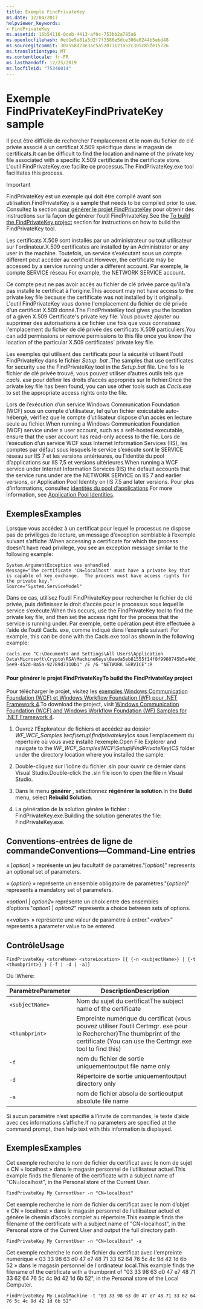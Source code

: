 ```yaml
---
title: Exemple FindPrivateKey
ms.date: 12/04/2017
helpviewer_keywords:
- FindPrivateKey
ms.assetid: 16b54116-0ceb-4413-af0c-753bb2a785a6
ms.openlocfilehash: 0ed1e5e81a5d2f7f3586e5dce306e8244b5ebd48
ms.sourcegitcommit: 30a558d23e3ac5a52071121a52c305c85fe15726
ms.translationtype: MT
ms.contentlocale: fr-FR
ms.lasthandoff: 12/25/2019
ms.locfileid: "75346014"
---
```

# <a name="findprivatekey-sample"></a><span data-ttu-id="cb8b8-102">Exemple FindPrivateKey</span><span class="sxs-lookup"><span data-stu-id="cb8b8-102">FindPrivateKey sample</span></span>

<span data-ttu-id="cb8b8-103">Il peut être difficile de rechercher l'emplacement et le nom du fichier de clé privée associé à un certificat X.509 spécifique dans le magasin de certificats.</span><span class="sxs-lookup"><span data-stu-id="cb8b8-103">It can be difficult to find the location and name of the private key file associated with a specific X.509 certificate in the certificate store.</span></span> <span data-ttu-id="cb8b8-104">L'outil FindPrivateKey.exe facilite ce processus.</span><span class="sxs-lookup"><span data-stu-id="cb8b8-104">The FindPrivateKey.exe tool facilitates this process.</span></span>

> [!IMPORTANT]
> <span data-ttu-id="cb8b8-105">FindPrivateKey est un exemple qui doit être compilé avant son utilisation.</span><span class="sxs-lookup"><span data-stu-id="cb8b8-105">FindPrivateKey is a sample that needs to be compiled prior to use.</span></span> <span data-ttu-id="cb8b8-106">Consultez la section [pour générer le projet FindPrivateKey](#to-build-the-findprivatekey-project) pour obtenir des instructions sur la façon de générer l’outil FindPrivateKey.</span><span class="sxs-lookup"><span data-stu-id="cb8b8-106">See the [To build the FindPrivateKey project](#to-build-the-findprivatekey-project) section for instructions on how to build the FindPrivateKey tool.</span></span>

<span data-ttu-id="cb8b8-107">Les certificats X.509 sont installés par un administrateur ou tout utilisateur sur l'ordinateur.</span><span class="sxs-lookup"><span data-stu-id="cb8b8-107">X.509 certificates are installed by an Administrator or any user in the machine.</span></span> <span data-ttu-id="cb8b8-108">Toutefois, un service s’exécutant sous un compte différent peut accéder au certificat.</span><span class="sxs-lookup"><span data-stu-id="cb8b8-108">However, the certificate may be accessed by a service running under a different account.</span></span> <span data-ttu-id="cb8b8-109">Par exemple, le compte SERVICE réseau.</span><span class="sxs-lookup"><span data-stu-id="cb8b8-109">For example, the NETWORK SERVICE account.</span></span>

<span data-ttu-id="cb8b8-110">Ce compte peut ne pas avoir accès au fichier de clé privée parce qu'il n'a pas installé le certificat à l'origine.</span><span class="sxs-lookup"><span data-stu-id="cb8b8-110">This account may not have access to the private key file because the certificate was not installed by it originally.</span></span> <span data-ttu-id="cb8b8-111">L'outil FindPrivateKey vous donne l'emplacement du fichier de clé privée d'un certificat X.509 donné.</span><span class="sxs-lookup"><span data-stu-id="cb8b8-111">The FindPrivateKey tool gives you the location of a given X.509 Certificate's private key file.</span></span> <span data-ttu-id="cb8b8-112">Vous pouvez ajouter ou supprimer des autorisations à ce fichier une fois que vous connaissez l'emplacement du fichier de clé privée des certificats X.509 particuliers.</span><span class="sxs-lookup"><span data-stu-id="cb8b8-112">You can add permissions or remove permissions to this file once you know the location of the particular X.509 certificates' private key file.</span></span>

<span data-ttu-id="cb8b8-113">Les exemples qui utilisent des certificats pour la sécurité utilisent l’outil FindPrivateKey dans le fichier *Setup. bat* .</span><span class="sxs-lookup"><span data-stu-id="cb8b8-113">The samples that use certificates for security use the FindPrivateKey tool in the *Setup.bat* file.</span></span> <span data-ttu-id="cb8b8-114">Une fois le fichier de clé privée trouvé, vous pouvez utiliser d’autres outils tels que *cacls. exe* pour définir les droits d’accès appropriés sur le fichier.</span><span class="sxs-lookup"><span data-stu-id="cb8b8-114">Once the private key file has been found, you can use other tools such as *Cacls.exe* to set the appropriate access rights onto the file.</span></span>

<span data-ttu-id="cb8b8-115">Lors de l’exécution d’un service Windows Communication Foundation (WCF) sous un compte d’utilisateur, tel qu’un fichier exécutable auto-hébergé, vérifiez que le compte d’utilisateur dispose d’un accès en lecture seule au fichier.</span><span class="sxs-lookup"><span data-stu-id="cb8b8-115">When running a Windows Communication Foundation (WCF) service under a user account, such as a self-hosted executable, ensure that the user account has read-only access to the file.</span></span> <span data-ttu-id="cb8b8-116">Lors de l’exécution d’un service WCF sous Internet Information Services (IIS), les comptes par défaut sous lesquels le service s’exécute sont le SERVICE réseau sur IIS 7 et les versions antérieures, ou l’identité du pool d’applications sur IIS 7,5 et versions ultérieures.</span><span class="sxs-lookup"><span data-stu-id="cb8b8-116">When running a WCF service under Internet Information Services (IIS) the default accounts that the service runs under are the NETWORK SERVICE on IIS 7 and earlier versions, or Application Pool Identity on IIS 7.5 and later versions.</span></span> <span data-ttu-id="cb8b8-117">Pour plus d’informations, consultez [identités du pool d’applications](/iis/manage/configuring-security/application-pool-identities).</span><span class="sxs-lookup"><span data-stu-id="cb8b8-117">For more information, see [Application Pool Identities](/iis/manage/configuring-security/application-pool-identities).</span></span>

## <a name="examples"></a><span data-ttu-id="cb8b8-118">Exemples</span><span class="sxs-lookup"><span data-stu-id="cb8b8-118">Examples</span></span>

<span data-ttu-id="cb8b8-119">Lorsque vous accédez à un certificat pour lequel le processus ne dispose pas de privilèges de lecture, un message d’exception semblable à l’exemple suivant s’affiche :</span><span class="sxs-lookup"><span data-stu-id="cb8b8-119">When accessing a certificate for which the process doesn't have read privilege, you see an exception message similar to the following example:</span></span>

```output
System.ArgumentException was unhandled
Message="The certificate 'CN=localhost' must have a private key that is capable of key exchange.  The process must have access rights for the private key."
Source="System.ServiceModel"
```

<span data-ttu-id="cb8b8-120">Dans ce cas, utilisez l’outil FindPrivateKey pour rechercher le fichier de clé privée, puis définissez le droit d’accès pour le processus sous lequel le service s’exécute.</span><span class="sxs-lookup"><span data-stu-id="cb8b8-120">When this occurs, use the FindPrivateKey tool to find the private key file, and then set the access right for the process that the service is running under.</span></span> <span data-ttu-id="cb8b8-121">Par exemple, cette opération peut être effectuée à l’aide de l’outil Cacls. exe, comme indiqué dans l’exemple suivant :</span><span class="sxs-lookup"><span data-stu-id="cb8b8-121">For example, this can be done with the Cacls.exe tool as shown in the following example:</span></span>

```console
cacls.exe "C:\Documents and Settings\All Users\Application Data\Microsoft\Crypto\RSA\MachineKeys\8aeda5eb81555f14f8f9960745b5a40d_38f7de48-5ee9-452d-8a5a-92789d7110b1" /E /G "NETWORK SERVICE":R
```

#### <a name="to-build-the-findprivatekey-project"></a><span data-ttu-id="cb8b8-122">Pour générer le projet FindPrivateKey</span><span class="sxs-lookup"><span data-stu-id="cb8b8-122">To build the FindPrivateKey project</span></span>

<span data-ttu-id="cb8b8-123">Pour télécharger le projet, visitez les [exemples Windows Communication Foundation (WCF) et Windows Workflow Foundation (WF) pour .NET Framework 4](https://www.microsoft.com/download/details.aspx?id=21459).</span><span class="sxs-lookup"><span data-stu-id="cb8b8-123">To download the project, visit [Windows Communication Foundation (WCF) and Windows Workflow Foundation (WF) Samples for .NET Framework 4](https://www.microsoft.com/download/details.aspx?id=21459).</span></span>

1. <span data-ttu-id="cb8b8-124">Ouvrez l’Explorateur de fichiers et accédez au dossier *WF_WCF_Samples \wcf\setup\findprivatekey\cs* sous l’emplacement du répertoire où vous avez installé l’exemple.</span><span class="sxs-lookup"><span data-stu-id="cb8b8-124">Open File Explorer and navigate to the *WF_WCF_Samples\WCF\Setup\FindPrivateKey\CS* folder under the directory location where you installed the sample.</span></span>

2. <span data-ttu-id="cb8b8-125">Double-cliquez sur l'icône du fichier .sln pour ouvrir ce dernier dans Visual Studio.</span><span class="sxs-lookup"><span data-stu-id="cb8b8-125">Double-click the .sln file icon to open the file in Visual Studio.</span></span>

3. <span data-ttu-id="cb8b8-126">Dans le menu **générer** , sélectionnez **régénérer la solution**.</span><span class="sxs-lookup"><span data-stu-id="cb8b8-126">In the **Build** menu, select **Rebuild Solution**.</span></span>

4. <span data-ttu-id="cb8b8-127">La génération de la solution génère le fichier : FindPrivateKey.exe.</span><span class="sxs-lookup"><span data-stu-id="cb8b8-127">Building the solution generates the file: FindPrivateKey.exe.</span></span>

## <a name="conventionscommand-line-entries"></a><span data-ttu-id="cb8b8-128">Conventions-entrées de ligne de commande</span><span class="sxs-lookup"><span data-stu-id="cb8b8-128">Conventions—Command-Line entries</span></span>

 <span data-ttu-id="cb8b8-129">« [*option*] » représente un jeu facultatif de paramètres.</span><span class="sxs-lookup"><span data-stu-id="cb8b8-129">"[*option*]" represents an optional set of parameters.</span></span>

 <span data-ttu-id="cb8b8-130">« {*option*} » représente un ensemble obligatoire de paramètres.</span><span class="sxs-lookup"><span data-stu-id="cb8b8-130">"{*option*}" represents a mandatory set of parameters.</span></span>

 <span data-ttu-id="cb8b8-131">«*option1* &#124; *option2*» représente un choix entre des ensembles d’options.</span><span class="sxs-lookup"><span data-stu-id="cb8b8-131">"*option1* &#124; *option2*" represents a choice between sets of options.</span></span>

 <span data-ttu-id="cb8b8-132">«\<*value*> » représente une valeur de paramètre à entrer.</span><span class="sxs-lookup"><span data-stu-id="cb8b8-132">"\<*value*>" represents a parameter value to be entered.</span></span>

## <a name="usage"></a><span data-ttu-id="cb8b8-133">Contrôle</span><span class="sxs-lookup"><span data-stu-id="cb8b8-133">Usage</span></span>

```console
FindPrivateKey <storeName> <storeLocation> [{ {-n <subjectName>} | {-t <thumbprint>} } [-f | -d | -a]]
```

<span data-ttu-id="cb8b8-134">Où :</span><span class="sxs-lookup"><span data-stu-id="cb8b8-134">Where:</span></span>

| <span data-ttu-id="cb8b8-135">Paramètre</span><span class="sxs-lookup"><span data-stu-id="cb8b8-135">Parameter</span></span>         | <span data-ttu-id="cb8b8-136">Description</span><span class="sxs-lookup"><span data-stu-id="cb8b8-136">Description</span></span>                                                                       |
|-----------------|-----------------------------------------------------------------------------------|
| `<subjectName>` | <span data-ttu-id="cb8b8-137">Nom du sujet du certificat</span><span class="sxs-lookup"><span data-stu-id="cb8b8-137">The subject name of the certificate</span></span>                                               |
| `<thumbprint>`  | <span data-ttu-id="cb8b8-138">Empreinte numérique du certificat (vous pouvez utiliser l’outil Certmgr. exe pour le Rechercher)</span><span class="sxs-lookup"><span data-stu-id="cb8b8-138">The thumbprint of the certificate (You can use the Certmgr.exe tool to find this)</span></span> |
| `-f`            | <span data-ttu-id="cb8b8-139">nom du fichier de sortie uniquement</span><span class="sxs-lookup"><span data-stu-id="cb8b8-139">output file name only</span></span>                                                             |
| `-d`            | <span data-ttu-id="cb8b8-140">Répertoire de sortie uniquement</span><span class="sxs-lookup"><span data-stu-id="cb8b8-140">output directory only</span></span>                                                             |
| `-a`            | <span data-ttu-id="cb8b8-141">nom de fichier absolu de sortie</span><span class="sxs-lookup"><span data-stu-id="cb8b8-141">output absolute file name</span></span>                                                         |

<span data-ttu-id="cb8b8-142">Si aucun paramètre n’est spécifié à l’invite de commandes, le texte d’aide avec ces informations s’affiche.</span><span class="sxs-lookup"><span data-stu-id="cb8b8-142">If no parameters are specified at the command prompt, then help text with this information is displayed.</span></span>

## <a name="examples"></a><span data-ttu-id="cb8b8-143">Exemples</span><span class="sxs-lookup"><span data-stu-id="cb8b8-143">Examples</span></span>

<span data-ttu-id="cb8b8-144">Cet exemple recherche le nom de fichier du certificat avec le nom de sujet « CN = localhost » dans le magasin personnel de l’utilisateur actuel.</span><span class="sxs-lookup"><span data-stu-id="cb8b8-144">This example finds the filename of the certificate with a subject name of "CN=localhost", in the Personal store of the Current User.</span></span>

```console
FindPrivateKey My CurrentUser -n "CN=localhost"
```

<span data-ttu-id="cb8b8-145">Cet exemple recherche le nom de fichier du certificat avec le nom d’objet « CN = localhost » dans le magasin personnel de l’utilisateur actuel et génère le chemin d’accès complet au répertoire.</span><span class="sxs-lookup"><span data-stu-id="cb8b8-145">This example finds the filename of the certificate with a subject name of "CN=localhost", in the Personal store of the Current User and output the full directory path.</span></span>

```console
FindPrivateKey My CurrentUser -n "CN=localhost" -a
```

<span data-ttu-id="cb8b8-146">Cet exemple recherche le nom de fichier du certificat avec l'empreinte numérique « 03 33 98 63 d0 47 e7 48 71 33 62 64 76 5c 4c 9d 42 1d 6b 52 » dans le magasin personnel de l'ordinateur local.</span><span class="sxs-lookup"><span data-stu-id="cb8b8-146">This example finds the filename of the certificate with a thumbprint of "03 33 98 63 d0 47 e7 48 71 33 62 64 76 5c 4c 9d 42 1d 6b 52", in the Personal store of the Local Computer.</span></span>

```console
FindPrivateKey My LocalMachine -t "03 33 98 63 d0 47 e7 48 71 33 62 64 76 5c 4c 9d 42 1d 6b 52"
```
